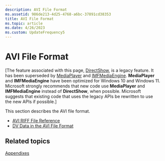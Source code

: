 ```yaml
---
description: AVI File Format
ms.assetid: 986de213-4d25-4768-a6bc-37891cd38353
title: AVI File Format
ms.topic: article
ms.date: 4/26/2023
ms.custom: UpdateFrequency5
---
```


# AVI File Format

\[The feature associated with this page, [DirectShow](/windows/win32/directshow/directshow), is a legacy feature. It has been superseded by [MediaPlayer](/uwp/api/Windows.Media.Playback.MediaPlayer) and [IMFMediaEngine](/windows/win32/api/mfmediaengine/nn-mfmediaengine-imfmediaengine). **MediaPlayer** and **IMFMediaEngine** have been optimized for Windows 10 and Windows 11. Microsoft strongly recommends that new code use **MediaPlayer** and **IMFMediaEngine** instead of **DirectShow**, when possible. Microsoft suggests that existing code that uses the legacy APIs be rewritten to use the new APIs if possible.\]

This section describes the AVI file format.

-   [AVI RIFF File Reference](avi-riff-file-reference.md)
-   [DV Data in the AVI File Format](dv-data-in-the-avi-file-format.md)

## Related topics

<dl> <dt>

[Appendixes](appendixes.md)
</dt> </dl>

 

 



